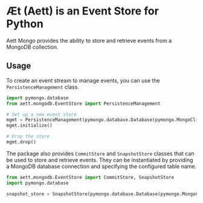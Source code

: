 # Æt (Aett) is an Event Store for Python

Aett Mongo provides the ability to store and retrieve events from a MongoDB collection.

## Usage

To create an event stream to manage events, you can use the `PersistenceManagement` class.

```python
import pymongo.database
from aett.mongodb.EventStore import PersistenceManagement

# Set up a new event store
mgmt = PersistenceManagement(pymongo.database.Database(pymongo.MongoClient('mongodb://localhost:27017/'), 'test'))
mgmt.initialize()

# Drop the store
mgmt.drop()
```

The package also provides `CommitStore` and `SnapshotStore` classes that can be used to store and retrieve events. They
can be instantiated by providing a MongoDB database connection and specifying the configured table name.

```python
from aett.mongodb.EventStore import CommitStore, SnapshotStore
import pymongo.database

snapshot_store = SnapshotStore(pymongo.database.Database(pymongo.MongoClient('mongodb://localhost:27017/'), 'test'))
```
